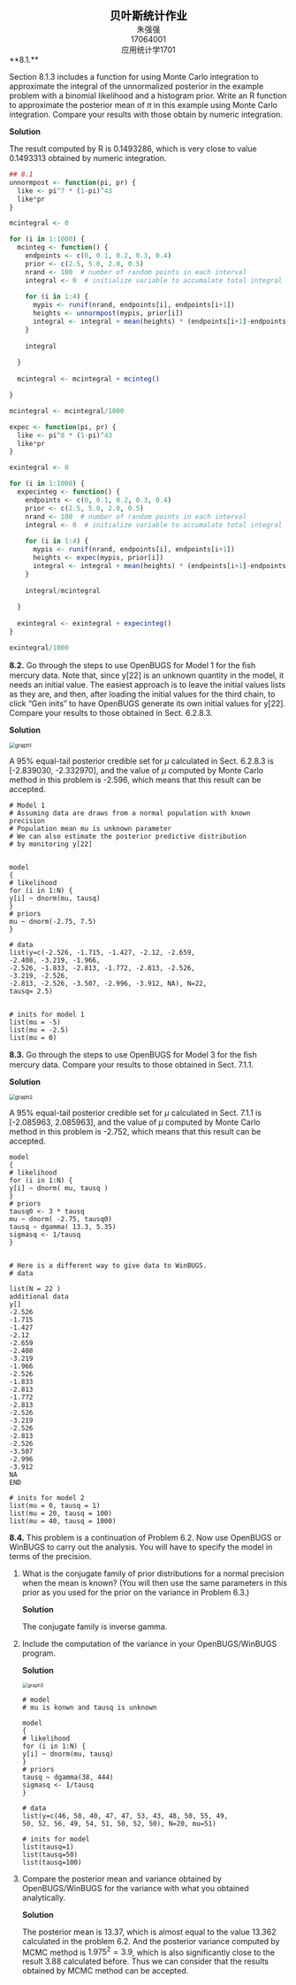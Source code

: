 <center><span style="font-size:20px;font-weight:bold;color:black;">贝叶斯统计作业</span></center>
<center>朱强强</center>
<center>17064001</center>
<center>应用统计学1701</center>
**8.1.** 

Section 8.1.3 includes a function for using Monte Carlo integration to approximate the integral of the unnormalized posterior in the example problem with a binomial likelihood and a histogram prior. Write an R function to approximate the posterior mean of $\pi$ in this example using Monte Carlo integration. Compare your results with those obtain by numeric integration.

**Solution**

The result computed by R is 0.1493286, which is very close to value 0.1493313 obtained by numeric integration.

```R
## 8.1
unnormpost <- function(pi, pr) {
  like <- pi^7 * (1-pi)^43
  like*pr
}

mcintegral <- 0

for (i in 1:1000) {
  mcinteg <- function() {
    endpoints <- c(0, 0.1, 0.2, 0.3, 0.4)
    prior <- c(2.5, 5.0, 2.0, 0.5)
    nrand <- 100  # number of random points in each interval
    integral <- 0  # initialize variable to accumalate total integral
    
    for (i in 1:4) {
      mypis <- runif(nrand, endpoints[i], endpoints[i+1])
      heights <- unnormpost(mypis, prior[i])
      integral <- integral + mean(heights) * (endpoints[i+1]-endpoints[i])
    }
    
    integral
    
  }
  
  mcintegral <- mcintegral + mcinteg()

}

mcintegral <- mcintegral/1000

expec <- function(pi, pr) {
  like <- pi^8 * (1-pi)^43
  like*pr
}

exintegral <- 0

for (i in 1:1000) {
  expecinteg <- function() {
    endpoints <- c(0, 0.1, 0.2, 0.3, 0.4)
    prior <- c(2.5, 5.0, 2.0, 0.5)
    nrand <- 100  # number of random points in each interval
    integral <- 0  # initialize variable to accumalate total integral
    
    for (i in 1:4) {
      mypis <- runif(nrand, endpoints[i], endpoints[i+1])
      heights <- expec(mypis, prior[i])
      integral <- integral + mean(heights) * (endpoints[i+1]-endpoints[i])
    }
    
    integral/mcintegral
    
  }
  
  exintegral <- exintegral + expecinteg()
}

exintegral/1000
```



**8.2.** Go through the steps to use OpenBUGS for Model 1 for the ﬁsh mercury data. Note that, since y[22] is an unknown quantity in the model, it needs an initial value. The easiest approach is to leave the initial values lists as they are, and then, after loading the initial values for the third chain, to click “Gen inits” to have OpenBUGS generate its own initial values for y[22]. 
Compare your results to those obtained in Sect. 6.2.8.3.

**Solution**

<img src="C:\Users\PC\Pictures\Learning\Bayesian\chap8\graph1.png" alt="graph1" style="zoom:67%;" />

A 95% equal-tail posterior credible set for $\mu$ calculated in Sect. 6.2.8.3 is [-2.839030, -2.332970], and the value of $\mu$ computed by Monte Carlo method in this problem is -2.596, which means that this result can be accepted.

```openbugs
# Model 1
# Assuming data are draws from a normal population with known precision
# Population mean mu is unknown parameter
# We can also estimate the posterior predictive distribution
# by monitoring y[22]


model
{
# likelihood
for (i in 1:N) {
y[i] ~ dnorm(mu, tausq)
}
# priors
mu ~ dnorm(-2.75, 7.5)
}

# data
list(y=c(-2.526, -1.715, -1.427, -2.12, -2.659,
-2.408, -3.219, -1.966,
-2.526, -1.833, -2.813, -1.772, -2.813, -2.526,
-3.219, -2.526,
-2.813, -2.526, -3.507, -2.996, -3.912, NA), N=22,
tausq= 2.5)


# inits for model 1
list(mu = -5)
list(mu = -2.5)
list(mu = 0)
```



**8.3.** Go through the steps to use OpenBUGS for Model 3 for the ﬁsh mercury data. Compare your results to those obtained in Sect. 7.1.1.

**Solution**

<img src="C:\Users\PC\Pictures\Learning\Bayesian\chap8\graph2.png" alt="graph2" style="zoom:67%;" />

A 95% equal-tail posterior credible set for $\mu$ calculated in Sect. 7.1.1 is [-2.085963, 2.085963], and the value of $\mu$ computed by Monte Carlo method in this problem is -2.752, which means that this result can be accepted.

```openbugs
model
{
# likelihood
for (i in 1:N) {
y[i] ~ dnorm( mu, tausq )
}
# priors
tausq0 <- 3 * tausq
mu ~ dnorm( -2.75, tausq0)
tausq ~ dgamma( 13.3, 5.35)
sigmasq <- 1/tausq
}


# Here is a different way to give data to WinBUGS.
# data

list(N = 22 )
additional data
y[]
-2.526
-1.715
-1.427
-2.12
-2.659
-2.408
-3.219
-1.966
-2.526
-1.833
-2.813
-1.772
-2.813
-2.526
-3.219
-2.526
-2.813
-2.526
-3.507
-2.996
-3.912
NA
END

# inits for model 2
list(mu = 0, tausq = 1)
list(mu = 20, tausq = 100)
list(mu = 40, tausq = 1000)
```



**8.4.** This problem is a continuation of Problem 6.2. Now use OpenBUGS or WinBUGS to carry out the analysis. You will have to specify the model in terms of the precision. 

1. What is the conjugate family of prior distributions for a normal precision when the mean is known? (You will then use the same parameters in this prior as you used for the prior on the variance in Problem 6.3.) 

   **Solution**

   The conjugate family is inverse gamma.

2. Include the computation of the variance in your OpenBUGS/WinBUGS program. 

   **Solution**

   <img src="C:\Users\PC\Pictures\Learning\Bayesian\chap8\graph3.png" alt="graph3" style="zoom:60%;" />

   ```openbugs
   # model
   # mu is konwn and tausq is unknown
   
   model
   {
   # likelihood
   for (i in 1:N) {
   y[i] ~ dnorm(mu, tausq)
   }
   # priors
   tausq ~ dgamma(38, 444)
   sigmasq <- 1/tausq
   }
   
   # data
   list(y=c(46, 58, 40, 47, 47, 53, 43, 48, 50, 55, 49, 
   50, 52, 56, 49, 54, 51, 50, 52, 50), N=20, mu=51)
   
   # inits for model 
   list(tausq=1)
   list(tausq=50)
   list(tausq=100)
   ```
   
   

3. Compare the posterior mean and variance obtained by OpenBUGS/WinBUGS for the variance with what you obtained analytically.

   **Solution**

   The posterior mean is 13.37, which is almost equal to the value 13.362 calculated in the problem 6.2. And the posterior variance computed by MCMC method is $1.975^2=3.9$, which is also significantly close to the result 3.88 calculated before. Thus we can consider that the results obtained by MCMC method can be accepted.

   